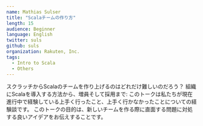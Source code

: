 ```yaml
---
name: Mathias Sulser
title: "Scalaチームの作り方"
length: 15
audience: Beginner
language: English
twitter: suls
github: suls
organization: Rakuten, Inc.
tags:
  - Intro to Scala
  - Others
---
```

スクラッチからScalaのチームを作り上げるのはどれだけ難しいのだろう？
組織にScalaを導入する方法から、増員そして採用まで: このトークは私たちが現在進行中で経験している上手く行ったこと、上手く行かなかったことについての経験談です。
このトークの目的は、新しいチームを作る際に直面する問題に対処する良いアイデアをお伝えすることです。
